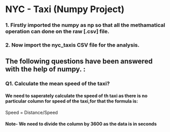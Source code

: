 # NYC - Taxi (Numpy Project)
### 1. Firstly imported the numpy as np so that all the methamatical operation can done on the raw [.csv] file.
### 2. Now import the nyc_taxis CSV file for the analysis.

## The following questions have been answered with the help of numpy. :

### Q1. Calculate the mean speed of the taxi?
#### We need to saperately calculate the speed of th taxi as there is no particular column for speed of the taxi,for that the formula is:
Speed = Distance/Speed

#### Note- We need to divide the column by 3600 as the data is in seconds
